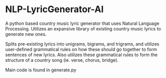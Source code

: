 # NLP-LyricGenerator-AI
A python based country music lyric generator that uses Natural Language Processing.
Utilizes an expansive library of existing country music lyrics to generate new ones.

Splits pre-existing lyrics into unigrams, bigrams, and trigrams, and utilizes user-defined grammatical rules on how these should go together to form sentences of new lyrics. Also utilizes these grammatical rules to form the structure of a country song (ie. verse, chorus, bridge).

Main code is found in generate.py
